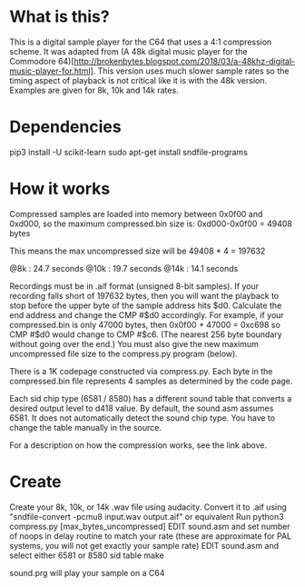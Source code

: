 # What is this?

This is a digital sample player for the C64 that uses a 4:1 compression scheme.  It was adapted from (A 48k digital music player for the Commodore 64)[http://brokenbytes.blogspot.com/2018/03/a-48khz-digital-music-player-for.html].  This version uses much slower sample rates so the timing aspect of playback is not critical like it is with the 48k version.  Examples are given for 8k, 10k and 14k rates.

# Dependencies

pip3 install -U scikit-learn
sudo apt-get install sndfile-programs

# How it works

Compressed samples are loaded into memory between 0x0f00 and 0xd000, so the maximum compressed.bin size is: 0xd000-0x0f00 = 49408 bytes

This means the max uncompressed size will be 49408 * 4 = 197632

@8k : 24.7 seconds
@10k : 19.7 seconds
@14k : 14.1 seconds

Recordings must be in .aif format (unsigned 8-bit samples).  If your recording falls short of 197632 bytes, then you will want the playback to stop before the upper byte of the sample address hits $d0. Calculate the end address and change the CMP #$d0 accordingly. For example, if your compressed.bin is only 47000 bytes, then 0x0f00 + 47000 = 0xc698 so CMP #$d0 would change to CMP #$c6. (The nearest 256 byte boundary without going over the end.)  You must also give the new maximum uncompressed file size to the compress.py program (below).

There is a 1K codepage constructed via compress.py.  Each byte in the compressed.bin file represents 4 samples as determined by the code page.

Each sid chip type (6581 / 8580) has a different sound table that converts a desired output level to d418 value.  By default, the sound.asm assumes 6581.  It does not automatically detect the sound chip type.  You have to change the table manually in the source.

For a description on how the compression works, see the link above.

# Create

Create your 8k, 10k, or 14k .wav file using audacity.
Convert it to .aif using "sndfile-convert -pcmu8 input.wav output.aif" or equivalent
Run python3 compress.py <filename> [max_bytes_uncompressed]
EDIT sound.asm and set number of noops in delay routine to match your rate (these are approximate for PAL systems, you will not get exactly your sample rate)
EDIT sound.asm and select either 6581 or 8580 sid table
make

sound.prg will play your sample on a C64
